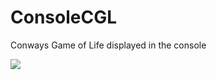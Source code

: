 # ConsoleCGL
 <p>Conways Game of Life displayed in the console</p>
 <img src="http://puu.sh/FdEJp/f0c1a857b7.png" >
